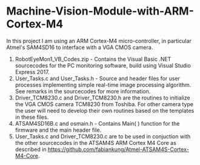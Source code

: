 # Machine-Vision-Module-with-ARM-Cortex-M4
In this project I am using an ARM Cortex-M4 micro-controller, in particular Atmel's SAM4SD16 to interface with a VGA CMOS camera.
1. RobotEyeMon1_VB_Codes.zip - Contains the Visual Basic .NET sourcecodes for the PC monitoring software, build using Visual Studio Express 2017.
2. User_Tasks.c and User_Tasks.h - Source and header files for user processes implementing simple real-time image processing algorithm.  See remarks in the sourcecodes for more information.
3. Driver_TCM8230.c and Driver_TCM8230.h are the routines to initialize the VGA CMOS camera TCM8230 from Toshiba.  For other camera type the user will need to develop their own routines based on the templates in these files.
4. ATSAM4SD16B.c and osmain.h - Contains Main( ) function for the firmware and the main header file.  
5. User_Tasks.c and Driver_TCM8230.c are to be used in conjuction with the other sourcecodes in the ATSAM4S ARM Cortex M4 Core as described in https://github.com/fabiankung/Atmel-ATSAM4S-Cortex-M4-Core.
